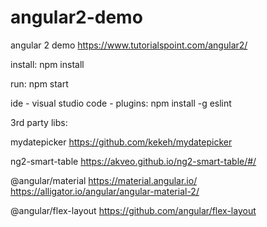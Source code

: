 # angular2-demo
angular 2 demo
https://www.tutorialspoint.com/angular2/

install:
npm install

run:
npm start

ide - visual studio code - plugins:
npm install -g eslint

3rd party libs:

mydatepicker
https://github.com/kekeh/mydatepicker

ng2-smart-table
https://akveo.github.io/ng2-smart-table/#/

@angular/material
https://material.angular.io/
https://alligator.io/angular/angular-material-2/

@angular/flex-layout 
https://github.com/angular/flex-layout